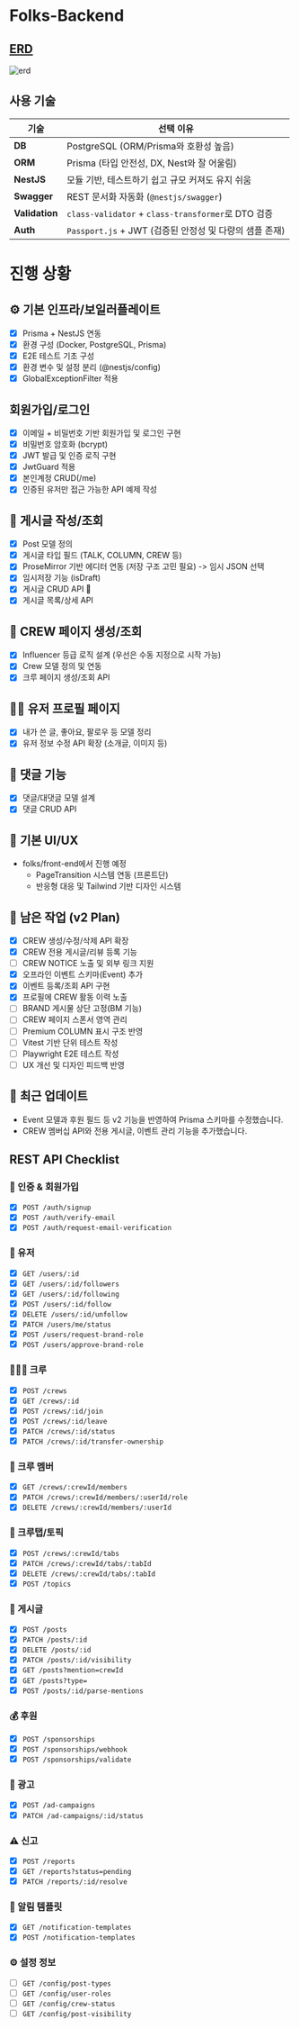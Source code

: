 # Folks-Backend

## [ERD](https://dbdiagram.io/d/folksfashioncommunity-680a46a51ca52373f537a8de)

![erd](./assets/erd.png)

## 사용 기술

| 기술           | 선택 이유                                               |
| -------------- | ------------------------------------------------------- |
| **DB**         | PostgreSQL (ORM/Prisma와 호환성 높음)                   |
| **ORM**        | Prisma (타입 안전성, DX, Nest와 잘 어울림)              |
| **NestJS**     | 모듈 기반, 테스트하기 쉽고 규모 커져도 유지 쉬움        |
| **Swagger**    | REST 문서화 자동화 (`@nestjs/swagger`)                  |
| **Validation** | `class-validator` + `class-transformer`로 DTO 검증      |
| **Auth**       | `Passport.js` + JWT (검증된 안정성 및 다량의 샘플 존재) |

# 진행 상황

## ⚙️ 기본 인프라/보일러플레이트

- [x] Prisma + NestJS 연동
- [x] 환경 구성 (Docker, PostgreSQL, Prisma)
- [x] E2E 테스트 기초 구성
- [x] 환경 변수 및 설정 분리 (@nestjs/config)
- [x] GlobalExceptionFilter 적용

## 회원가입/로그인

- [x] 이메일 + 비밀번호 기반 회원가입 및 로그인 구현
- [x] 비밀번호 암호화 (bcrypt)
- [x] JWT 발급 및 인증 로직 구현
- [x] JwtGuard 적용
- [x] 본인계정 CRUD(/me)
- [x] 인증된 유저만 접근 가능한 API 예제 작성

## 📝 게시글 작성/조회

- [x] Post 모델 정의
- [x] 게시글 타입 필드 (TALK, COLUMN, CREW 등)
- [x] ProseMirror 기반 에디터 연동 (저장 구조 고민 필요) -> 임시 JSON 선택
- [x] 임시저장 기능 (isDraft)
- [x] 게시글 CRUD API 🏃
- [x] 게시글 목록/상세 API

## 🎪 CREW 페이지 생성/조회

- [x] Influencer 등급 로직 설계 (우선은 수동 지정으로 시작 가능)
- [x] Crew 모델 정의 및 연동
- [x] 크루 페이지 생성/조회 API

## 🧑‍💼 유저 프로필 페이지

- [x] 내가 쓴 글, 좋아요, 팔로우 등 모델 정리
- [x] 유저 정보 수정 API 확장 (소개글, 이미지 등)

## 💬 댓글 기능

- [x] 댓글/대댓글 모델 설계
- [x] 댓글 CRUD API

## 🎨 기본 UI/UX

- folks/front-end에서 진행 예정
  - PageTransition 시스템 연동 (프론트단)
  - 반응형 대응 및 Tailwind 기반 디자인 시스템
## 🚧 남은 작업 (v2 Plan)

- [x] CREW 생성/수정/삭제 API 확장
- [x] CREW 전용 게시글/리뷰 등록 기능
- [ ] CREW NOTICE 노출 및 외부 링크 지원
- [x] 오프라인 이벤트 스키마(Event) 추가
- [x] 이벤트 등록/조회 API 구현
- [x] 프로필에 CREW 활동 이력 노출
- [ ] BRAND 게시물 상단 고정(BM 기능)
- [ ] CREW 페이지 스폰서 영역 관리
- [ ] Premium COLUMN 표시 구조 반영
- [ ] Vitest 기반 단위 테스트 작성
- [ ] Playwright E2E 테스트 작성
- [ ] UX 개선 및 디자인 피드백 반영

## 🔄 최근 업데이트

- Event 모델과 후원 필드 등 v2 기능을 반영하여 Prisma 스키마를 수정했습니다.
- CREW 멤버십 API와 전용 게시글, 이벤트 관리 기능을 추가했습니다.


## REST API Checklist

### 🔐 인증 & 회원가입
- [x] `POST /auth/signup`
- [x] `POST /auth/verify-email`
- [x] `POST /auth/request-email-verification`

### 👤 유저
- [x] `GET /users/:id`
- [x] `GET /users/:id/followers`
- [x] `GET /users/:id/following`
- [x] `POST /users/:id/follow`
- [x] `DELETE /users/:id/unfollow`
- [x] `PATCH /users/me/status`
- [x] `POST /users/request-brand-role`
- [x] `POST /users/approve-brand-role`

### 🧑‍🤝‍🧑 크루
- [x] `POST /crews`
- [x] `GET /crews/:id`
- [x] `POST /crews/:id/join`
- [x] `POST /crews/:id/leave`
- [x] `PATCH /crews/:id/status`
- [x] `PATCH /crews/:id/transfer-ownership`

### 👥 크루 멤버
- [x] `GET /crews/:crewId/members`
- [x] `PATCH /crews/:crewId/members/:userId/role`
- [x] `DELETE /crews/:crewId/members/:userId`

### 🧷 크루탭/토픽
- [x] `POST /crews/:crewId/tabs`
- [x] `PATCH /crews/:crewId/tabs/:tabId`
- [x] `DELETE /crews/:crewId/tabs/:tabId`
- [x] `POST /topics`

### 📝 게시글
- [x] `POST /posts`
- [x] `PATCH /posts/:id`
- [x] `DELETE /posts/:id`
- [x] `PATCH /posts/:id/visibility`
- [x] `GET /posts?mention=crewId`
- [x] `GET /posts?type=`
- [x] `POST /posts/:id/parse-mentions`

### 💰 후원
- [x] `POST /sponsorships`
- [x] `POST /sponsorships/webhook`
- [x] `POST /sponsorships/validate`

### 📢 광고
- [x] `POST /ad-campaigns`
- [x] `PATCH /ad-campaigns/:id/status`

### ⚠️ 신고
- [x] `POST /reports`
- [x] `GET /reports?status=pending`
- [x] `PATCH /reports/:id/resolve`

### 🔔 알림 템플릿
- [x] `GET /notification-templates`
- [x] `POST /notification-templates`

### ⚙️ 설정 정보
- [ ] `GET /config/post-types`
- [ ] `GET /config/user-roles`
- [ ] `GET /config/crew-status`
- [ ] `GET /config/post-visibility`
